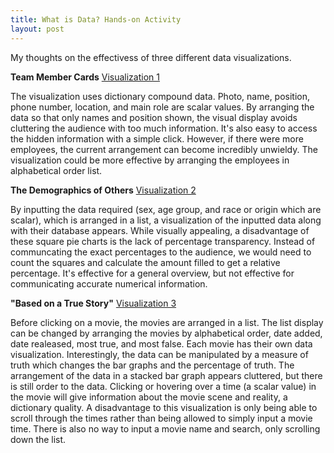 ```yaml
---
title: What is Data? Hands-on Activity
layout: post
---
```

My thoughts on the effectivess of three different data visualizations.

**Team Member Cards** [Visualization 1](https://codepen.io/oncomouse/full/xxVEWzR)

The visualization uses dictionary compound data. Photo, name, position, phone number, location, and main role are scalar values. By arranging the data so that only names and position shown, the visual display avoids cluttering the audience with too much information. It's also easy to access the hidden information with a simple click. However, if there were more employees, the current arrangement can become incredibly unwieldy. The visualization could be more effective by arranging the employees in alphabetical order list. 

**The Demographics of Others** [Visualization 2](https://flowingdata.com/2018/01/23/the-demographics-of-others/)

By inputting the data required (sex, age group, and race or origin which are scalar), which is arranged in a list, a visualization of the inputted data along with their database appears. While visually appealing, a disadvantage of these square pie charts is the lack of percentage transparency. Instead of communcating the exact percentages to the audience, we would need to count the squares and calculate the amount filled to get a relative percentage. It's effective for a general overview, but not effective for communicating accurate numerical information.

**"Based on a True Story"** [Visualization 3](https://informationisbeautiful.net/visualizations/based-on-a-true-true-story/)

Before clicking on a movie, the movies are arranged in a list. The list display can be changed by arranging the movies by alphabetical order, date added, date realeased, most true, and most false. Each movie has their own data visualization. Interestingly, the data can be manipulated by a measure of truth which changes the bar graphs and the percentage of truth. The arrangement of the data in a stacked bar graph appears cluttered, but there is still order to the data. Clicking or hovering over a time (a scalar value) in the movie will give information about the movie scene and reality, a dictionary quality. A disadvantage to this visualization is only being able to scroll through the times rather than being allowed to simply input a movie time. There is also no way to input a movie name and search, only scrolling down the list.
